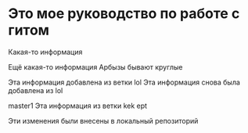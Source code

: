 # Это мое руководство по работе с гитом

Какая-то информация

Ещё какая-то информация Арбызы бывают круглые

Эта информация добавлена из ветки lol
Эта информация снова была добавлена из lol

master1
Эта информация из ветки kek ept

Эти изменения были внесены в локальный репозиторий